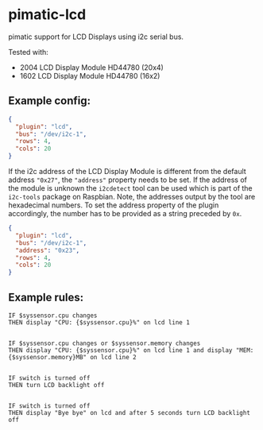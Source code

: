 pimatic-lcd
===========

pimatic support for LCD Displays using i2c serial bus.

Tested with:
* 2004 LCD Display Module HD44780 (20x4)
* 1602 LCD Display Module HD44780 (16x2)

Example config:
--------------

```json
{
  "plugin": "lcd",
  "bus": "/dev/i2c-1",
  "rows": 4,
  "cols": 20
}
```

If the i2c address of the LCD Display Module is different from the default address `"0x27"`, the `"address"` 
property needs to be set. If the address of the module is unknown the `i2cdetect` tool can be used which is part 
of the `i2c-tools` package on Raspbian. 
Note, the addresses output by the tool are hexadecimal numbers. To set the address property of the plugin 
accordingly, the number has to be provided as a string preceded by `0x`.

```json
{
  "plugin": "lcd",
  "bus": "/dev/i2c-1",
  "address": "0x23",
  "rows": 4,
  "cols": 20
}
```


Example rules:
--------------

```
IF $syssensor.cpu changes
THEN display "CPU: {$syssensor.cpu}%" on lcd line 1


IF $syssensor.cpu changes or $syssensor.memory changes
THEN display "CPU: {$syssensor.cpu}%" on lcd line 1 and display "MEM: {$syssensor.memory}MB" on lcd line 2


IF switch is turned off
THEN turn LCD backlight off


IF switch is turned off
THEN display "Bye bye" on lcd and after 5 seconds turn LCD backlight off
```